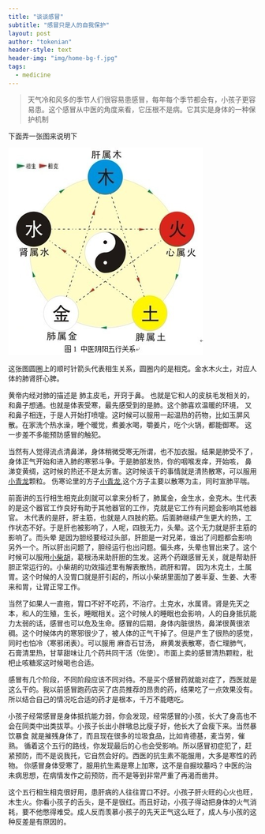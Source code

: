 ```yaml
---
title: "谈谈感冒"
subtitle: "感冒只是人的自我保护"
layout: post
author: "tokenian"
header-style: text
header-img: "img/home-bg-f.jpg"
tags:
  - medicine
---
```


>天气冷和风多的季节人们很容易患感冒，每年每个季节都会有，小孩子更容易患。这个感冒从中医的角度来看，它压根不是病。它其实是身体的一种保护机制

下面弄一张图来说明下

![中医阴阳五行](/img/chinese-five-element.jpg)

这张图圆圈上的顺时针箭头代表相生关系，圆圈内的是相克。金水木火土，对应人体的肺肾肝心脾。

黄帝内经对肺的描述是 肺主皮毛，开窍于鼻。 也就是它和人的皮肤毛发相关的，和鼻子想通。也就是体表受寒，最先感受到的是肺。这个肺喜欢温暖的环境，
又和鼻子相连，于是人开始打喷嚏。这时候可以服用一起温热的药物，比如玉屏风散。在家洗个热水澡，睡个暖觉，煮姜水喝，嚼姜片，吃个火锅，都能御寒。
这一步差不多能预防感冒的触犯。

当然有人觉得流点清鼻涕，身体稍微受寒无所谓，也不加衣服。结果是肺受不了，身体正气开始和进入肺的寒邪斗争。于是肺部发热，你的咽喉发痒，开始咳，
鼻涕变黄绸，这时候的热还不是太厉害。这时候该干的事情就是清热散寒，可以服用[小青龙](https://baike.baidu.com/item/%E5%B0%8F%E9%9D%92%E9%BE%99%E9%A2%97%E7%B2%92)颗粒。
伤寒论里的方子[小青龙](https://baike.baidu.com/item/%E5%B0%8F%E9%9D%92%E9%BE%99%E9%A2%97%E7%B2%92),这个方子主要以散寒为主，同时宣肺平喘。

前面讲的五行相生相克此刻就可以拿来分析了，肺属金，金生水，金克木。生代表的是这个器官工作良好有助于其他器官的工作，克就是它工作有问题会影响其他器官。
木代表的是肝，肝主筋，也就是人四肢的筋。后面肺继续产生更大的热，工作状态不好。于是肝也被影响了，人呢，四肢无力，头晕。这个无力就是肝主筋的影响了。而头晕
是因为胆经要经过头部，肝胆是一对兄弟，谁出了问题都会影响另外一个。所以肝出问题了，胆经运行也出问题。偏头疼，头晕也冒出来了。这个时候可以服用[小柴胡](https://baike.baidu.com/item/%E5%B0%8F%E6%9F%B4%E8%83%A1%E9%A2%97%E7%B2%92)，葛根汤来助肝胆的生发。这两个药跟感冒无关，就是帮助肝胆正常运行的。小柴胡的功效描述里有解表散热，疏肝和胃。
因为木克土，土属胃。这个时候的人没胃口就是肝引起的，所以小柴胡里面加了姜半夏、生姜、大枣来和胃，让胃正常工作。

当然了如果人一直拖，胃口不好不吃药，不治疗。土克水，水属肾。肾是先天之本，和人的生殖，生长，睡眠相关。这个时候人的睡眠也会影响，人的自身抵抗能力太弱的话，感冒也可以危及生命。感冒的后期，身体内脏很热，鼻涕很黄很浓稠。这个时候体内的寒邪很少了，被人体的正气干掉了。但是产生了很热的感觉，同时也怕冷（寒邪闭表）。可以服用 麻杏石甘汤， 麻黄发表散寒，杏仁理肺气，石膏清里热，甘草甜味让几个药共同干活（佐使）。市面上卖的感冒清热颗粒，枇杷止咳糖浆这时候喝也合适。

感冒有几个阶段，不同阶段应该不同对待。不是买个感冒药就能对症了，西医就是这么干的。我以前感冒跑药店买了店员推荐的昂贵的药，结果吃了一点效果没有。所以结合自己的情况吃合适的药才是根本，千万不能瞎吃。

小孩子经常感冒是身体抵抗能力弱，你会发现，经常感冒的小孩，长大了身高也不会在同类中出类拔萃。小孩子长出小胖墩总比瘦子好，他长大了会瘦下来。当然暴饮暴食
就是摧残身体了，而且现在很多的垃圾食品，比如肯德基，麦当劳，催熟。
循着这个五行的路线，你发现最后的心也会受影响。所以感冒初症犯了，赶紧预防，而不是说我托，它自然会好的。西医的抗生素不能服用，大多是寒性的药物。
你感冒身体受寒了，服用抗生素是寒上加寒，这不是自掘坟墓吗？中医的治未病思想，在病情发作之前预防，而不是等到非常严重了再渴而凿井。

这个五行相生相克很好用，患肝病的人往往胃口不好。小孩子肝火旺的心火也旺，木生火。你看小孩子的舌头，是不是很红。而且好动，小孩子得动把身体的火气消耗，要不他憋得难受。成人反而羡慕小孩子的先天正气这么旺了，成人与小孩的这种反差是有原因的。
